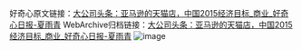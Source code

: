 好奇心原文链接：[大公司头条：亚马逊的天猫店，中国2015经济目标_商业_好奇心日报-夏雨青](https://www.qdaily.com/articles/7147.html)
WebArchive归档链接：[大公司头条：亚马逊的天猫店，中国2015经济目标_商业_好奇心日报-夏雨青](http://web.archive.org/web/20170910101443/http://www.qdaily.com/articles/7147.html)
![image](http://ww3.sinaimg.cn/large/007d5XDply1g3x0h2l62fj30u03cs7wh)